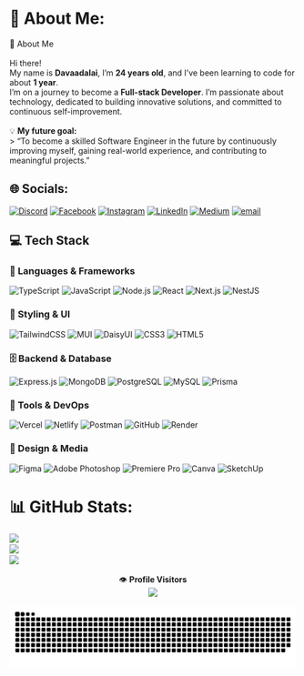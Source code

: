 # 💫 About Me:
👋 About Me<br><br>Hi there!  <br>My name is **Davaadalai**, I’m **24 years old**, and I’ve been learning to code for about **1 year**.  <br>I’m on a journey to become a **Full-stack Developer**. I’m passionate about technology, dedicated to building innovative solutions, and committed to continuous self-improvement.<br><br>💡 **My future goal:**  <br>> “To become a skilled Software Engineer in the future by continuously improving myself, gaining real-world experience, and contributing to meaningful projects.”<br>


## 🌐 Socials:
[![Discord](https://img.shields.io/badge/Discord-%237289DA.svg?logo=discord&logoColor=white)](https://discord.gg/v1sxj) [![Facebook](https://img.shields.io/badge/Facebook-%231877F2.svg?logo=Facebook&logoColor=white)](https://facebook.com/Dvkgod) [![Instagram](https://img.shields.io/badge/Instagram-%23E4405F.svg?logo=Instagram&logoColor=white)](https://instagram.com/_laurice7) [![LinkedIn](https://img.shields.io/badge/LinkedIn-%230077B5.svg?logo=linkedin&logoColor=white)](https://linkedin.com/in/Davaadalai7) [![Medium](https://img.shields.io/badge/Medium-12100E?logo=medium&logoColor=white)](https://medium.com/@Davaadalai7) [![email](https://img.shields.io/badge/Email-D14836?logo=gmail&logoColor=white)](mailto:skiple7@gmail.com) 

## 💻 Tech Stack

### 🧠 Languages & Frameworks  
![TypeScript](https://img.shields.io/badge/TypeScript-007ACC?style=flat-square&logo=typescript&logoColor=white)
![JavaScript](https://img.shields.io/badge/JavaScript-F7DF1E?style=flat-square&logo=javascript&logoColor=black)
![Node.js](https://img.shields.io/badge/Node.js-339933?style=flat-square&logo=nodedotjs&logoColor=white)
![React](https://img.shields.io/badge/React-20232A?style=flat-square&logo=react&logoColor=61DAFB)
![Next.js](https://img.shields.io/badge/Next.js-000000?style=flat-square&logo=nextdotjs&logoColor=white)
![NestJS](https://img.shields.io/badge/NestJS-E0234E?style=flat-square&logo=nestjs&logoColor=white)

### 🎨 Styling & UI  
![TailwindCSS](https://img.shields.io/badge/TailwindCSS-38B2AC?style=flat-square&logo=tailwind-css&logoColor=white)
![MUI](https://img.shields.io/badge/MUI-007FFF?style=flat-square&logo=mui&logoColor=white)
![DaisyUI](https://img.shields.io/badge/DaisyUI-5A0EF8?style=flat-square&logo=daisyui&logoColor=white)
![CSS3](https://img.shields.io/badge/CSS3-1572B6?style=flat-square&logo=css3&logoColor=white)
![HTML5](https://img.shields.io/badge/HTML5-E34F26?style=flat-square&logo=html5&logoColor=white)

### 🗄️ Backend & Database  
![Express.js](https://img.shields.io/badge/Express.js-404D59?style=flat-square&logo=express&logoColor=white)
![MongoDB](https://img.shields.io/badge/MongoDB-4EA94B?style=flat-square&logo=mongodb&logoColor=white)
![PostgreSQL](https://img.shields.io/badge/PostgreSQL-316192?style=flat-square&logo=postgresql&logoColor=white)
![MySQL](https://img.shields.io/badge/MySQL-4479A1?style=flat-square&logo=mysql&logoColor=white)
![Prisma](https://img.shields.io/badge/Prisma-3982CE?style=flat-square&logo=prisma&logoColor=white)

### 🧰 Tools & DevOps  
![Vercel](https://img.shields.io/badge/Vercel-000000?style=flat-square&logo=vercel&logoColor=white)
![Netlify](https://img.shields.io/badge/Netlify-00C7B7?style=flat-square&logo=netlify&logoColor=white)
![Postman](https://img.shields.io/badge/Postman-FF6C37?style=flat-square&logo=postman&logoColor=white)
![GitHub](https://img.shields.io/badge/GitHub-181717?style=flat-square&logo=github&logoColor=white)
![Render](https://img.shields.io/badge/Render-46E3B7?style=flat-square&logo=render&logoColor=black)

### 🎨 Design & Media  
![Figma](https://img.shields.io/badge/Figma-F24E1E?style=flat-square&logo=figma&logoColor=white)
![Adobe Photoshop](https://img.shields.io/badge/Photoshop-31A8FF?style=flat-square&logo=adobephotoshop&logoColor=white)
![Premiere Pro](https://img.shields.io/badge/Premiere%20Pro-9999FF?style=flat-square&logo=adobepremierepro&logoColor=white)
![Canva](https://img.shields.io/badge/Canva-00C4CC?style=flat-square&logo=canva&logoColor=white)
![SketchUp](https://img.shields.io/badge/SketchUp-005F9E?style=flat-square&logo=sketchup&logoColor=white)


# 📊 GitHub Stats:
![](https://github-readme-stats.vercel.app/api?username=Davaadalai7&theme=dark&hide_border=true&include_all_commits=true&count_private=true)<br/>
![](https://nirzak-streak-stats.vercel.app/?user=Davaadalai7&theme=dark&hide_border=true)<br/>
![](https://github-readme-stats.vercel.app/api/top-langs/?username=Davaadalai7&theme=dark&hide_border=true&include_all_commits=true&count_private=true&layout=compact)

<p align="center">
👁️ <b>Profile Visitors</b><br>
<img src="https://profile-counter.glitch.me/Davaadalai7/count.svg" />
</p>


![snake gif](https://github.com/Davaadalai7/Davaadalai7/blob/output/github-snake-dark.svg)




